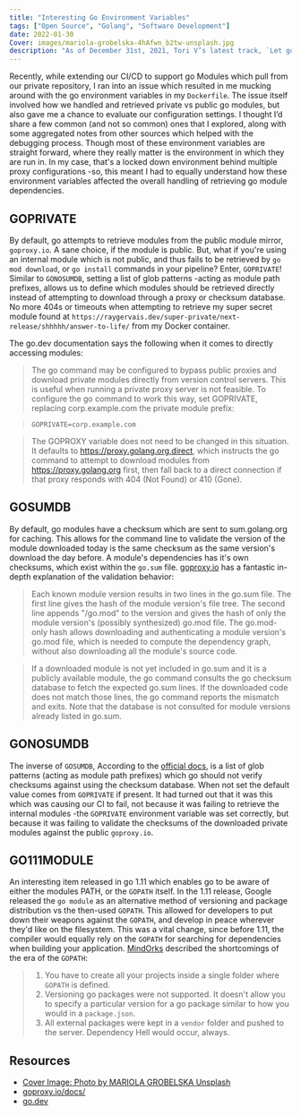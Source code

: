 ```yaml
---
title: "Interesting Go Environment Variables"
tags: ["Open Source", "Golang", "Software Development"]
date: 2022-01-30
Cover: images/mariola-grobelska-4hAfwn_b2tw-unsplash.jpg
description: "As of December 31st, 2021, Tori V’s latest track, `Let go of Me` was released to all streaming platforms! This track, which does feature my alias `Losing Signals` was both recorded, engineered, mixed and mastered by yours truly over the course of three months and 32+ emails later! Ironically, the work started on my 2015 Macbook Pro and Ableton stock instruments while I was up north tending to Dad, but that didn’t stop us from brainstorming and getting the *vibe* of the song. I thought I’d talk about the experience, and some interesting points learned while working on the track here!"
---
```


Recently, while extending our CI/CD to support go Modules which pull from our private repository, I ran into an issue which resulted in me mucking around with the go environment variables in my `Dockerfile`. The issue itself involved how we handled and retrieved private vs public go modules, but also gave me a chance to evaluate our configuration settings. I thought I’d share a few common (and not so common) ones that I explored, along with some aggregated notes from other sources which helped with the debugging process. Though most of these environment variables are straight forward, where they really matter is the environment in which they are run in. In my case, that's a locked down environment behind multiple proxy configurations -so, this meant I had to equally understand how these environment variables affected the overall handling of retrieving go module dependencies.

## GOPRIVATE

By default, go attempts to retrieve modules from the public module mirror, `goproxy.io`. A sane choice, if the module is public. But, what if you're using an internal module which is not public, and thus fails to be retrieved by `go mod download`, or `go install` commands in your pipeline? Enter, `GOPRIVATE`! Similar to `GONOSUMDB`, setting a list of glob patterns -acting as module path prefixes, allows us to define which modules should be retrieved directly instead of attempting to download through a proxy or checksum database. No more 404s or timeouts when attempting to retrieve my super secret module found at `https://raygervais.dev/super-private/next-release/shhhhh/answer-to-life/` from my Docker container.

The go.dev documentation says the following when it comes to directly accessing modules: 

>The go command may be configured to bypass public proxies and download private modules directly from version control servers. This is useful when running a private proxy server is not feasible. To configure the go command to work this way, set GOPRIVATE, replacing corp.example.com the private module prefix:

>`GOPRIVATE=corp.example.com`

>The GOPROXY variable does not need to be changed in this situation. It defaults to https://proxy.golang.org,direct, which instructs the go command to attempt to download modules from https://proxy.golang.org first, then fall back to a direct connection if that proxy responds with 404 (Not Found) or 410 (Gone).

## GOSUMDB

By default, go modules have a checksum which are sent to sum.golang.org for caching. This allows for the command line to validate the version of the module downloaded today is the same checksum as the same version's download the day before. A module's dependencies has it's own checksums, which exist within the `go.sum` file. [goproxy.io](https://goproxy.io/docs/GOSUMDB-env.html) has a fantastic in-depth explanation of the validation behavior:

>Each known module version results in two lines in the go.sum file. The first line gives the hash of the module version's file tree. The second line appends "/go.mod" to the version and gives the hash of only the module version's (possibly synthesized) go.mod file. The go.mod-only hash allows downloading and authenticating a module version's go.mod file, which is needed to compute the dependency graph, without also downloading all the module's source code.

>If a downloaded module is not yet included in go.sum and it is a publicly available module, the go command consults the go checksum database to fetch the expected go.sum lines. If the downloaded code does not match those lines, the go command reports the mismatch and exits. Note that the database is not consulted for module versions already listed in go.sum.

## GONOSUMDB

The inverse of `GOSUMDB`, According to the [official docs](https://go.dev/ref/mod#environment-variables), is a list of glob patterns (acting as module path prefixes) which go should not verify checksums against using the checksum database. When not set the default value comes from `GOPRIVATE` if present. It had turned out that it was this which was causing our CI to fail, not because it was failing to retrieve the internal modules -the `GOPRIVATE` environment variable was set correctly, but because it was failing to validate the checksums of the downloaded private modules against the public `goproxy.io`. 

## GO111MODULE

An interesting item released in go 1.11 which enables go to be aware of either the modules PATH, or the `GOPATH` itself. In the 1.11 release, Google released the `go module` as an alternative method of versioning and package distribution vs the then-used `GOPATH`. This allowed for developers to put down their weapons against the `GOPATH`, and develop in peace wherever they'd like on the filesystem. This was a vital change, since before 1.11, the compiler would equally rely on the `GOPATH` for searching for dependencies when building your application. [MindOrks](https://medium.com/mindorks/create-projects-independent-of-gopath-using-go-modules-802260cdfb51) described the shortcomings of the era of the  `GOPATH`:


>1. You have to create all your projects inside a single folder where `GOPATH` is defined.
>2. Versioning go packages were not supported. It doesn't allow you to specify a particular version for a go package similar to how you would in a `package.json`.
>3. All external packages were kept in a `vendor` folder and pushed to the server. Dependency Hell would occur, always.


## Resources

- [Cover Image: Photo by MARIOLA GROBELSKA Unsplash](https://unsplash.com/photos/4hAfwn_b2tw)
- [goproxy.io/docs/](https://goproxy.io/docs/introduction.html)
- [go.dev](https://go.dev/ref/mod#environment-variables)




